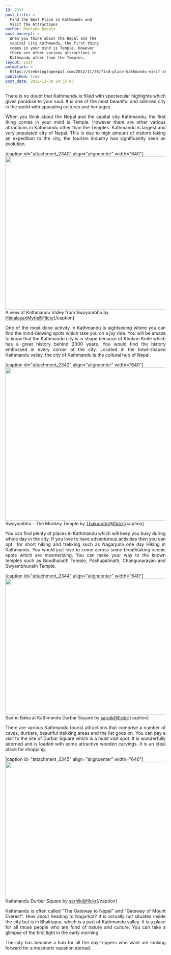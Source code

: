 ```yaml
---
ID: 2337
post_title: >
  Find the Best Place in Kathmandu and
  Visit the Attractions
author: Manisha Bagale
post_excerpt: >
  When you think about the Nepal and the
  capital city Kathmandu, the first thing
  comes in your mind is Temple. However
  there are other various attractions in
  Kathmandu other than the Temples.
layout: post
permalink: >
  https://trekkingtopnepal.com/2012/11/30/find-place-kathmandu-visit-attractions/
published: true
post_date: 2012-11-30 14:35:43
---
```

<p style="text-align: justify;">There is no doubt that Kathmandu is filled with spectacular highlights which gives paradise to your soul. It is one of the most beautiful and admired city in the world with appealing cultures and heritages.</p>
<p style="text-align: justify;">When you think about the Nepal and the capital city Kathmandu, the first thing comes in your mind is Temple. However there are other various attractions in Kathmandu other than the Temples. Kathmandu is largest and very populated city of Nepal. This is due to high amount of visitors taking an expedition to the city, the tourism industry has significantly seen an evolution.</p>


[caption id="attachment_2340" align="aligncenter" width="640"]<a href="http://oshoadventure.com/wp-content/uploads/2012/11/Kathmandu-Valley-From-Swoyambhu.jpg"><img class="size-full wp-image-2340" title="Kathmandu Valley From Swoyambhu" src="http://oshoadventure.com/wp-content/uploads/2012/11/Kathmandu-Valley-From-Swoyambhu.jpg" alt="" width="640" height="480" /></a> A view of Kathmandu Valley from Swoyambhu by <a href="http://www.flickr.com/photos/himalayanmyth/2743799190/sizes/z/in/photostream/" target="_blank" rel="noopener noreferrer">HimalayanMyth@Flickr</a>[/caption]
<p style="text-align: justify;">One of the most done activity in Kathmandu is sightseeing where you can find the mind-blowing spots which take you on a joy ride. You will be amaze to know that the Kathmandu city is in shape because of Khukuri Knife which has a great history behind 2000 years. You would find the history embossed in every corner of the city. Located in the bowl-shaped Kathmandu valley, the city of Kathmandu is the cultural hub of Nepal.</p>


[caption id="attachment_2342" align="aligncenter" width="640"]<a href="http://oshoadventure.com/wp-content/uploads/2012/11/Swoyambhu.jpg"><img class="size-full wp-image-2342" title="Swoyambhu" src="http://oshoadventure.com/wp-content/uploads/2012/11/Swoyambhu.jpg" alt="" width="640" height="480" /></a> Swoyambhu - The Monkey Temple by <a href="http://www.flickr.com/photos/thakurathi/2404248657/sizes/z/in/photostream/" target="_blank" rel="noopener noreferrer">Thakurathi@flickr</a>[/caption]
<p style="text-align: justify;">You can find plenty of places in Kathmandu which will keep you busy during whole day in the city. If you love to have adventurous activities then you can opt  for short hiking and trekking such as Nagarjuna one day Hiking in Kathmandu. You would just love to come across some breathtaking scenic spots which are mesmerizing. You can make your way to the known temples such as Boudhanath Temple, Pashupatinath, Changunarayan and Swyambhunath Temple.</p>


[caption id="attachment_2344" align="aligncenter" width="640"]<a href="http://oshoadventure.com/wp-content/uploads/2012/11/Baba-at-Basantapur.jpg"><img class="size-full wp-image-2344" title="Baba at Basantapur" src="http://oshoadventure.com/wp-content/uploads/2012/11/Baba-at-Basantapur.jpg" alt="" width="640" height="427" /></a> Sadhu Baba at Kathmandu Durbar Square by <a href="http://www.flickr.com/photos/sharnik/2220371207/sizes/z/in/photostream/" target="_blank" rel="noopener noreferrer">sarnik@flickr</a>[/caption]
<p style="text-align: justify;">There are various Kathmandu tourist attractions that comprise a number of caves, durbars, beautiful trekking areas and the list goes on. You can pay a visit to the site of Durbar Square which is a must visit spot. It is wonderfully adorned and is loaded with some attractive wooden carvings. It is an ideal place for shopping.</p>


[caption id="attachment_2345" align="aligncenter" width="640"]<a href="http://oshoadventure.com/wp-content/uploads/2012/11/Kathmandu-Durbar-Square.jpg"><img class="size-full wp-image-2345" title="Kathmandu Durbar Square" src="http://oshoadventure.com/wp-content/uploads/2012/11/Kathmandu-Durbar-Square.jpg" alt="" width="640" height="427" /></a> Kathmandu Durbar Square by <a href="http://www.flickr.com/photos/sharnik/2220371207/sizes/z/in/photostream/" target="_blank" rel="noopener noreferrer">sarnik@flickr</a>[/caption]
<p style="text-align: justify;">Kathmandu is often called "The Gateway to Nepal" and "Gateway of Mount Everest". How about heading to Nagarkot? It is actually not situated inside the city but is in Bhaktapur, which is a part of Kathmandu valley. It is a place for all those people who are fond of nature and culture. You can take a glimpse of the first light in the early morning.</p>
<p style="text-align: justify;">The city has become a hub for all the day-trippers who want are looking forward for a mesmeric vacation abroad.</p>